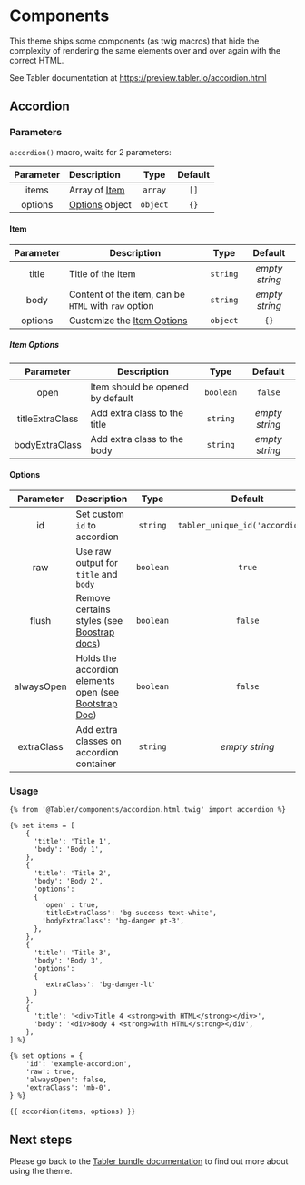# Components

This theme ships some components (as twig macros) that hide the complexity of rendering the same elements over and over again with the correct HTML.

See Tabler documentation at https://preview.tabler.io/accordion.html

## Accordion

### Parameters
`accordion()` macro, waits for 2 parameters:

| Parameter | Description                |   Type   | Default |
|:---------:|:---------------------------|:--------:|:-------:|
|   items   | Array of [Item](#Item)     | `array`  |  `[]`   |
|  options  | [Options](#Options) object | `object` |  `{}`   |

#### Item
| Parameter | Description                                          |   Type   |    Default     |
|:---------:|------------------------------------------------------|:--------:|:--------------:|
|   title   | Title of the item                                    | `string` | _empty string_ |
|   body    | Content of the item, can be `HTML` with `raw` option | `string` | _empty string_ |
|  options  | Customize the [Item Options](#Item-Options)          | `object` |      `{}`      |

##### Item Options
|    Parameter    | Description                      |   Type    |    Default     |
|:---------------:|----------------------------------|:---------:|:--------------:|
|      open       | Item should be opened by default | `boolean` |    `false`     |
| titleExtraClass | Add extra class to the title     | `string`  | _empty string_ |
| bodyExtraClass  | Add extra class to the body      | `string`  | _empty string_ |

#### Options
| Parameter  | Description                                                                                                                  |   Type    |             Default              |
|:----------:|------------------------------------------------------------------------------------------------------------------------------|:---------:|:--------------------------------:|
|     id     | Set custom `id` to accordion                                                                                                 | `string`  | `tabler_unique_id('accordion_')` |                                        
|    raw     | Use raw output for `title` and `body`                                                                                        | `boolean` |              `true`              |                                        
|   flush    | Remove certains styles (see [Boostrap docs](https://getbootstrap.com/docs/5.0/components/accordion/#flush))                  | `boolean` |             `false`              | 
| alwaysOpen | Holds the accordion elements open (see [Bootstrap Doc](https://getbootstrap.com/docs/5.0/components/accordion/#always-open)) | `boolean` |             `false`              |   
| extraClass | Add extra classes on accordion container                                                                                     | `string`  |          _empty string_          |      

### Usage

```twig
{% from '@Tabler/components/accordion.html.twig' import accordion %}

{% set items = [
    {
      'title': 'Title 1',
      'body': 'Body 1',
    },
    {
      'title': 'Title 2',
      'body': 'Body 2',
      'options':
      {
        'open' : true,
        'titleExtraClass': 'bg-success text-white',
        'bodyExtraClass': 'bg-danger pt-3',
      },
    },
    {
      'title': 'Title 3',
      'body': 'Body 3',
      'options':
      {
        'extraClass': 'bg-danger-lt'
      }
    },
    {
      'title': '<div>Title 4 <strong>with HTML</strong></div>',
      'body': '<div>Body 4 <strong>with HTML</strong></div',
    },
] %}

{% set options = {
    'id': 'example-accordion',
    'raw': true,
    'alwaysOpen': false,
    'extraClass': 'mb-0',
} %}

{{ accordion(items, options) }}
```

## Next steps

Please go back to the [Tabler bundle documentation](index.md) to find out more about using the theme.

